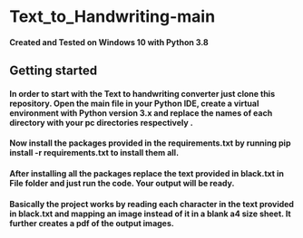 # Text_to_Handwriting-main

#### Created and Tested on Windows 10 with Python 3.8

## Getting started

#### In order to start with the Text to handwriting converter just clone this repository. Open the main file in your Python IDE, create a virtual environment with Python version 3.x and replace the names of each directory with your pc directories respectively .

#### Now install the packages provided in the requirements.txt by running pip install -r requirements.txt to install them all. 

#### After installing all the packages replace the text provided in black.txt in File folder and just run the code. Your output will be ready.

#### Basically the project works by reading each character in the text provided in black.txt and mapping an image instead of it in a blank a4 size sheet. It further creates a pdf of the output images.
